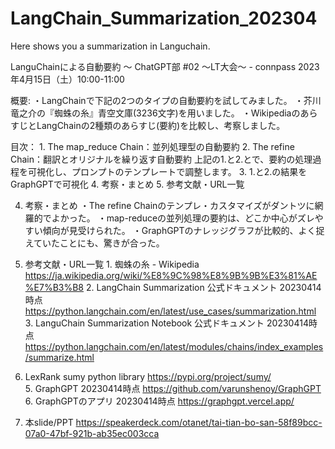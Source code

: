 # LangChain_Summarization_202304
Here shows you a summarization in Languchain.

LanguChainによる自動要約
〜 ChatGPT部 #02 〜LT大会〜 - connpass 2023年4月15日（土）10:00-11:00

概要:
・LangChainで下記の2つのタイプの自動要約を試してみました。
・芥川竜之介の『蜘蛛の糸』青空文庫(3236文字)を用いました。
・WikipediaのあらすじとLangChainの2種類のあらすじ(要約)を比較し、考察しました。

目次：
1. The map_reduce Chain：並列処理型の自動要約
2. The refine Chain：翻訳とオリジナルを繰り返す自動要約
上記の1.と2.とで、要約の処理過程を可視化し、プロンプトのテンプレートで調整します。
3. 1.と2.の結果をGraphGPTで可視化
4. 考察・まとめ
5. 参考文献・URL一覧

4. 考察・まとめ
・The refine Chainのテンプレ・カスタマイズがダントツに網羅的でよかった。
・map-reduceの並列処理の要約は、どこか中心がズレやすい傾向が見受けられた。
・GraphGPTのナレッジグラフが比較的、よく捉えていたことにも、驚きが合った。

5. 参考文献・URL一覧
1. 蜘蛛の糸 - Wikipedia https://ja.wikipedia.org/wiki/%E8%9C%98%E8%9B%9B%E3%81%AE%E7%B3%B8 
2. LangChain Summarization 公式ドキュメント 20230414時点 https://python.langchain.com/en/latest/use_cases/summarization.html 
3. LanguChain Summarization Notebook 公式ドキュメント 20230414時点 https://python.langchain.com/en/latest/modules/chains/index_examples/summarize.html 
4. LexRank sumy python library https://pypi.org/project/sumy/ 
5. GraphGPT 20230414時点 https://github.com/varunshenoy/GraphGPT 
6. GraphGPTのアプリ 20230414時点 https://graphgpt.vercel.app/
7. 本slide/PPT https://speakerdeck.com/otanet/tai-tian-bo-san-58f89bcc-07a0-47bf-921b-ab35ec003cca 


